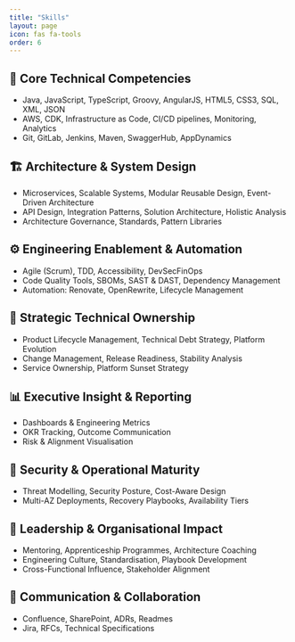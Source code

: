 ```yaml
---
title: "Skills"
layout: page
icon: fas fa-tools
order: 6
---
```


## 🧠 Core Technical Competencies
- Java, JavaScript, TypeScript, Groovy, AngularJS, HTML5, CSS3, SQL, XML, JSON
- AWS, CDK, Infrastructure as Code, CI/CD pipelines, Monitoring, Analytics
- Git, GitLab, Jenkins, Maven, SwaggerHub, AppDynamics

## 🏗️ Architecture & System Design
- Microservices, Scalable Systems, Modular Reusable Design, Event-Driven Architecture
- API Design, Integration Patterns, Solution Architecture, Holistic Analysis
- Architecture Governance, Standards, Pattern Libraries

## ⚙️ Engineering Enablement & Automation
- Agile (Scrum), TDD, Accessibility, DevSecFinOps
- Code Quality Tools, SBOMs, SAST & DAST, Dependency Management
- Automation: Renovate, OpenRewrite, Lifecycle Management

## 🧩 Strategic Technical Ownership
- Product Lifecycle Management, Technical Debt Strategy, Platform Evolution
- Change Management, Release Readiness, Stability Analysis
- Service Ownership, Platform Sunset Strategy

## 📊 Executive Insight & Reporting
- Dashboards & Engineering Metrics
- OKR Tracking, Outcome Communication
- Risk & Alignment Visualisation

## 🔐 Security & Operational Maturity
- Threat Modelling, Security Posture, Cost-Aware Design
- Multi-AZ Deployments, Recovery Playbooks, Availability Tiers

## 👥 Leadership & Organisational Impact
- Mentoring, Apprenticeship Programmes, Architecture Coaching
- Engineering Culture, Standardisation, Playbook Development
- Cross-Functional Influence, Stakeholder Alignment

## 📝 Communication & Collaboration
- Confluence, SharePoint, ADRs, Readmes
- Jira, RFCs, Technical Specifications
